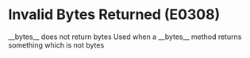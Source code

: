 # Invalid Bytes Returned (E0308)

\_\_bytes\_\_ does not return bytes Used when a \_\_bytes\_\_ method
returns something which is not bytes
